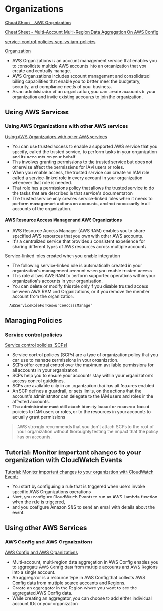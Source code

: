 # Organizations

[Cheat Sheet - AWS Organization](https://tutorialsdojo.com/aws-organizations)

[Cheat Sheet - Multi-Account Multi-Region Data Aggregation On AWS Config
](https://tutorialsdojo.com/multi-account-multi-region-data-aggregation-on-aws-config)

[service-control-policies-scp-vs-iam-policies](https://tutorialsdojo.com/service-control-policies-scp-vs-iam-policies/)

[Organization](https://docs.aws.amazon.com/organizations/latest/userguide/orgs_introduction.html)

- AWS Organizations is an account management service that enables you to consolidate multiple AWS accounts into an organization that you create and centrally manage. 
- AWS Organizations includes account management and consolidated billing capabilities that enable you to better meet the budgetary, security, and compliance needs of your business. 
- As an administrator of an organization, you can create accounts in your organization and invite existing accounts to join the organization.


## Using AWS Services


### Using AWS Organizations with other AWS services

[Using AWS Organizations with other AWS services](https://docs.aws.amazon.com/organizations/latest/userguide/orgs_integrate_services.html)

- You can use trusted access to enable a supported AWS service that you specify, called the trusted service, to perform tasks in your organization and its accounts on your behalf. 
- This involves granting permissions to the trusted service but does not otherwise affect the permissions for IAM users or roles. 
- When you enable access, the trusted service can create an IAM role called a service-linked role in every account in your organization whenever that role is needed. 
- That role has a permissions policy that allows the trusted service to do the tasks that are described in that service's documentation
- The trusted service only creates service-linked roles when it needs to perform management actions on accounts, and not necessarily in all accounts of the organization.

#### AWS Resource Access Manager and AWS Organizations

- AWS Resource Access Manager (AWS RAM) enables you to share specified AWS resources that you own with other AWS accounts. 
- It's a centralized service that provides a consistent experience for sharing different types of AWS resources across multiple accounts.

Service-linked roles created when you enable integration

- The following service-linked role is automatically created in your organization's management account when you enable trusted access. 
- This role allows AWS RAM to perform supported operations within your organization's accounts in your organization.
- You can delete or modify this role only if you disable trusted access between AWS RAM and Organizations, or if you remove the member account from the organization.

```bash
  AWSServiceRoleForResourceAccessManager
```  


## Managing Policies

### Service control policies

[Service control policies (SCPs)](https://docs.aws.amazon.com/organizations/latest/userguide/orgs_manage_policies_scps.html)

- Service control policies (SCPs) are a type of organization policy that you can use to manage permissions in your organization.
- SCPs offer central control over the maximum available permissions for all accounts in your organization.
- SCPs help you to ensure your accounts stay within your organization’s access control guidelines. 
- SCPs are available only in an organization that has all features enabled
- An SCP defines a guardrail, or sets limits, on the actions that the account's administrator can delegate to the IAM users and roles in the affected accounts. 
- The administrator must still attach identity-based or resource-based policies to IAM users or roles, or to the resources in your accounts to actually grant permissions

> AWS strongly recommends that you don't attach SCPs to the root of your organization without thoroughly testing the impact that the policy has on accounts.


## Tutorial: Monitor important changes to your organization with CloudWatch Events

[Tutorial: Monitor important changes to your organization with CloudWatch Events](https://docs.aws.amazon.com/organizations/latest/userguide/orgs_tutorials_cwe.html)

- You start by configuring a rule that is triggered when users invoke specific AWS Organizations operations. 
- Next, you configure CloudWatch Events to run an AWS Lambda function when the rule is triggered, 
- and you configure Amazon SNS to send an email with details about the event.


## Using other AWS Services

### AWS Config and AWS Organizations

[AWS Config and AWS Organizations
](https://docs.aws.amazon.com/organizations/latest/userguide/services-that-can-integrate-config.html)

- Multi-account, multi-region data aggregation in AWS Config enables you to aggregate AWS Config data from multiple accounts and AWS Regions into a single account.
- An aggregator is a resource type in AWS Config that collects AWS Config data from multiple source accounts and Regions. 
- Create an aggregator in the Region where you want to see the aggregated AWS Config data. 
- While creating an aggregator, you can choose to add either individual account IDs or your organization

